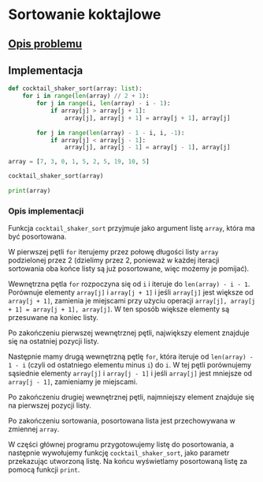 # Sortowanie koktajlowe

## [Opis problemu](../../../../algorithms/sorting/cocktail-shaker-sort.md)

## Implementacja

```python linenums="1"
def cocktail_shaker_sort(array: list):
    for i in range(len(array) // 2 + 1):
        for j in range(i, len(array) - i - 1):
            if array[j] > array[j + 1]:
                array[j], array[j + 1] = array[j + 1], array[j]
        
        for j in range(len(array) - 1 - i, i, -1):
            if array[j] < array[j - 1]:
                array[j], array[j - 1] = array[j - 1], array[j]

array = [7, 3, 0, 1, 5, 2, 5, 19, 10, 5]

cocktail_shaker_sort(array)
    
print(array)
```

### Opis implementacji

Funkcja `cocktail_shaker_sort` przyjmuje jako argument listę `array`, która ma być posortowana.

W pierwszej pętli `for` iterujemy przez połowę długości listy `array` podzielonej przez 2 (dzielimy przez 2, ponieważ w każdej iteracji sortowania oba końce listy są już posortowane, więc możemy je pomijać).

Wewnętrzna pętla `for` rozpoczyna się od `i` i iteruje do `len(array) - i - 1`. Porównuje elementy `array[j]` i `array[j + 1]` i jeśli `array[j]` jest większe od `array[j + 1]`, zamienia je miejscami przy użyciu operacji `array[j], array[j + 1] = array[j + 1], array[j]`. W ten sposób większe elementy są przesuwane na koniec listy.

Po zakończeniu pierwszej wewnętrznej pętli, największy element znajduje się na ostatniej pozycji listy.

Następnie mamy drugą wewnętrzną pętlę `for`, która iteruje od `len(array) - 1 - i` (czyli od ostatniego elementu minus `i`) do `i`. W tej pętli porównujemy sąsiednie elementy `array[j]` i `array[j - 1]` i jeśli `array[j]` jest mniejsze od `array[j - 1]`, zamieniamy je miejscami.

Po zakończeniu drugiej wewnętrznej pętli, najmniejszy element znajduje się na pierwszej pozycji listy.

Po zakończeniu sortowania, posortowana lista jest przechowywana w zmiennej `array`.

W części głównej programu przygotowujemy listę do posortowania, a następnie wywołujemy funkcję `cocktail_shaker_sort`, jako parametr przekazując utworzoną listę. Na końcu wyświetlamy posortowaną listę za pomocą funkcji `print`.